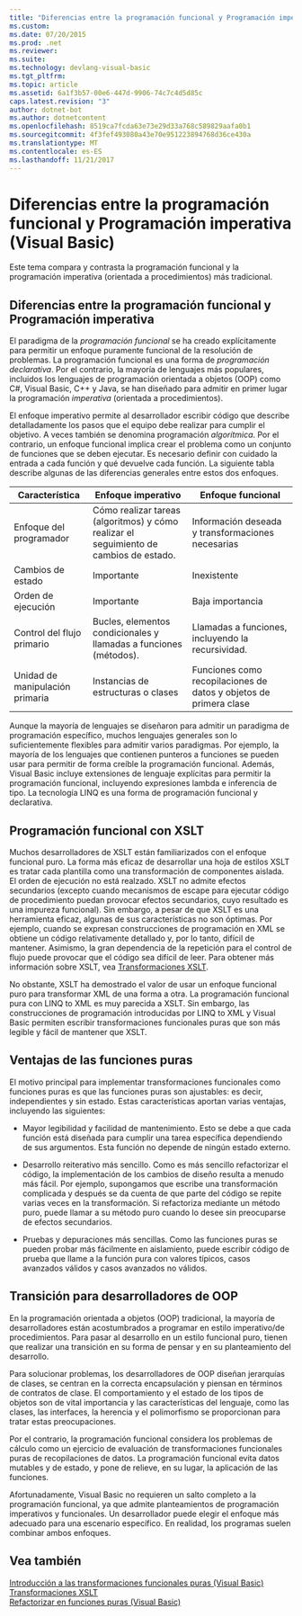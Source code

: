 ```yaml
---
title: "Diferencias entre la programación funcional y Programación imperativa (Visual Basic)"
ms.custom: 
ms.date: 07/20/2015
ms.prod: .net
ms.reviewer: 
ms.suite: 
ms.technology: devlang-visual-basic
ms.tgt_pltfrm: 
ms.topic: article
ms.assetid: 6a1f3b57-00e6-447d-9906-74c7c4d5d85c
caps.latest.revision: "3"
author: dotnet-bot
ms.author: dotnetcontent
ms.openlocfilehash: 8519ca7fcda63e73e29d33a768c589829aafa0b1
ms.sourcegitcommit: 4f3fef493080a43e70e951223894768d36ce430a
ms.translationtype: MT
ms.contentlocale: es-ES
ms.lasthandoff: 11/21/2017
---
```

# <a name="functional-programming-vs-imperative-programming-visual-basic"></a>Diferencias entre la programación funcional y Programación imperativa (Visual Basic)
Este tema compara y contrasta la programación funcional y la programación imperativa (orientada a procedimientos) más tradicional.  
  
## <a name="functional-programming-vs-imperative-programming"></a>Diferencias entre la programación funcional y Programación imperativa  
 El paradigma de la *programación funcional* se ha creado explícitamente para permitir un enfoque puramente funcional de la resolución de problemas. La programación funcional es una forma de *programación declarativa*. Por el contrario, la mayoría de lenguajes más populares, incluidos los lenguajes de programación orientada a objetos (OOP) como C#, Visual Basic, C++ y Java, se han diseñado para admitir en primer lugar la programación *imperativa* (orientada a procedimientos).  
  
 El enfoque imperativo permite al desarrollador escribir código que describe detalladamente los pasos que el equipo debe realizar para cumplir el objetivo. A veces también se denomina programación *algorítmica*. Por el contrario, un enfoque funcional implica crear el problema como un conjunto de funciones que se deben ejecutar. Es necesario definir con cuidado la entrada a cada función y qué devuelve cada función. La siguiente tabla describe algunas de las diferencias generales entre estos dos enfoques.  
  
|Característica|Enfoque imperativo|Enfoque funcional|  
|--------------------|-------------------------|-------------------------|  
|Enfoque del programador|Cómo realizar tareas (algoritmos) y cómo realizar el seguimiento de cambios de estado.|Información deseada y transformaciones necesarias|  
|Cambios de estado|Importante|Inexistente|  
|Orden de ejecución|Importante|Baja importancia|  
|Control del flujo primario|Bucles, elementos condicionales y llamadas a funciones (métodos).|Llamadas a funciones, incluyendo la recursividad.|  
|Unidad de manipulación primaria|Instancias de estructuras o clases|Funciones como recopilaciones de datos y objetos de primera clase|  
  
 Aunque la mayoría de lenguajes se diseñaron para admitir un paradigma de programación específico, muchos lenguajes generales son lo suficientemente flexibles para admitir varios paradigmas. Por ejemplo, la mayoría de los lenguajes que contienen punteros a funciones se pueden usar para permitir de forma creíble la programación funcional. Además, Visual Basic incluye extensiones de lenguaje explícitas para permitir la programación funcional, incluyendo expresiones lambda e inferencia de tipo. La tecnología LINQ es una forma de programación funcional y declarativa.  
  
## <a name="functional-programming-using-xslt"></a>Programación funcional con XSLT  
 Muchos desarrolladores de XSLT están familiarizados con el enfoque funcional puro. La forma más eficaz de desarrollar una hoja de estilos XSLT es tratar cada plantilla como una transformación de componentes aislada. El orden de ejecución no está realzado. XSLT no admite efectos secundarios (excepto cuando mecanismos de escape para ejecutar código de procedimiento puedan provocar efectos secundarios, cuyo resultado es una impureza funcional). Sin embargo, a pesar de que XSLT es una herramienta eficaz, algunas de sus características no son óptimas. Por ejemplo, cuando se expresan construcciones de programación en XML se obtiene un código relativamente detallado y, por lo tanto, difícil de mantener. Asimismo, la gran dependencia de la repetición para el control de flujo puede provocar que el código sea difícil de leer. Para obtener más información sobre XSLT, vea [Transformaciones XSLT](../../../../standard/data/xml/xslt-transformations.md).  
  
 No obstante, XSLT ha demostrado el valor de usar un enfoque funcional puro para transformar XML de una forma a otra. La programación funcional pura con LINQ to XML es muy parecida a XSLT. Sin embargo, las construcciones de programación introducidas por LINQ to XML y Visual Basic permiten escribir transformaciones funcionales puras que son más legible y fácil de mantener que XSLT.  
  
## <a name="advantages-of-pure-functions"></a>Ventajas de las funciones puras  
 El motivo principal para implementar transformaciones funcionales como funciones puras es que las funciones puras son ajustables: es decir, independientes y sin estado. Estas características aportan varias ventajas, incluyendo las siguientes:  
  
-   Mayor legibilidad y facilidad de mantenimiento. Esto se debe a que cada función está diseñada para cumplir una tarea específica dependiendo de sus argumentos. Esta función no depende de ningún estado externo.  
  
-   Desarrollo reiterativo más sencillo. Como es más sencillo refactorizar el código, la implementación de los cambios de diseño resulta a menudo más fácil. Por ejemplo, supongamos que escribe una transformación complicada y después se da cuenta de que parte del código se repite varias veces en la transformación. Si refactoriza mediante un método puro, puede llamar a su método puro cuando lo desee sin preocuparse de efectos secundarios.  
  
-   Pruebas y depuraciones más sencillas. Como las funciones puras se pueden probar más fácilmente en aislamiento, puede escribir código de prueba que llame a la función pura con valores típicos, casos avanzados válidos y casos avanzados no válidos.  
  
## <a name="transitioning-for-oop-developers"></a>Transición para desarrolladores de OOP  
 En la programación orientada a objetos (OOP) tradicional, la mayoría de desarrolladores están acostumbrados a programar en estilo imperativo/de procedimientos. Para pasar al desarrollo en un estilo funcional puro, tienen que realizar una transición en su forma de pensar y en su planteamiento del desarrollo.  
  
 Para solucionar problemas, los desarrolladores de OOP diseñan jerarquías de clases, se centran en la correcta encapsulación y piensan en términos de contratos de clase. El comportamiento y el estado de los tipos de objetos son de vital importancia y las características del lenguaje, como las clases, las interfaces, la herencia y el polimorfismo se proporcionan para tratar estas preocupaciones.  
  
 Por el contrario, la programación funcional considera los problemas de cálculo como un ejercicio de evaluación de transformaciones funcionales puras de recopilaciones de datos. La programación funcional evita datos mutables y de estado, y pone de relieve, en su lugar, la aplicación de las funciones.  
  
 Afortunadamente, Visual Basic no requieren un salto completo a la programación funcional, ya que admite planteamientos de programación imperativos y funcionales. Un desarrollador puede elegir el enfoque más adecuado para una escenario específico. En realidad, los programas suelen combinar ambos enfoques.  
  
## <a name="see-also"></a>Vea también  
 [Introducción a las transformaciones funcionales puras (Visual Basic)](../../../../visual-basic/programming-guide/concepts/linq/introduction-to-pure-functional-transformations.md)  
 [Transformaciones XSLT](../../../../standard/data/xml/xslt-transformations.md)  
 [Refactorizar en funciones puras (Visual Basic)](../../../../visual-basic/programming-guide/concepts/linq/refactoring-into-pure-functions.md)
